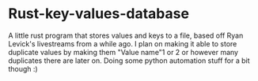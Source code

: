 # Rust-key-values-database
A little rust program that stores values and keys to a file, based off Ryan Levick's livestreams from a while ago. I plan on making it able to store duplicate values by 
making them "Value name"1 or 2 or however many duplicates there are later on. Doing some python automation stuff for a bit though :)
